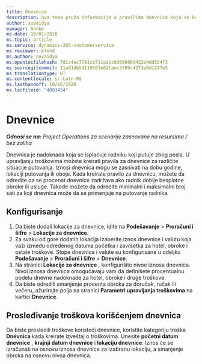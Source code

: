 ```yaml
---
title: Dnevnice
description: Ova tema pruža informacije o pravilima dnevnica koja se koriste u upravljanju troškovima.
author: suvaidya
manager: Annbe
ms.date: 10/01/2020
ms.topic: article
ms.service: dynamics-365-customerservice
ms.reviewer: kfend
ms.author: suvaidya
ms.openlocfilehash: 7d1c4ac7781cb711e2cc0d09606d422b4dd554f3
ms.sourcegitcommit: 11a61db54119503e82faec5f99c4273e8d1247e5
ms.translationtype: HT
ms.contentlocale: sr-Latn-RS
ms.lasthandoff: 10/16/2020
ms.locfileid: "4083454"
---
```

# <a name="per-diems"></a>Dnevnice

_**Odnosi se na:** Project Operations za scenarije zasnovane na resursima / bez zaliha_


Dnevnica je nadoknada koja se isplaćuje radniku koji putuje zbog posla. U upravljanju troškovima možete kreirati pravila za dnevnice za različite situacije putovanja. Iznosi dnevnica mogu se zasnivati na dobu godine, lokaciji putovanja ili oboje. Kada kreirate pravilo za dnevnicu, možete da odredite da se procenat dnevnice zadržava ako radnik dobije besplatne obroke ili usluge. Takođe možete da odredite minimalni i maksimalni broj sati za koji dnevnica može da se primenjuje na putovanje radnika.

## <a name="configuration"></a>Konfigurisanje 

1. Da biste dodali lokacije za dnevnice, idite na **Podešavanje** > **Proračuni i šifre** > **Lokacije za dnevnice**.
2. Za svaku od gore dodatih lokacija izaberite iznos dnevnice i valutu koja važi između određenog datuma početka i završetka za hotel, obroke i ostale troškove. Stope dnevnica i valute su konfigurisane u odeljku **Podešavanje** > **Proračuni i šifre** > **Dnevnice**.
3. Na stranici **Lokacije za dnevnice** , konfigurišite nivoe iznosa dnevnica. Nivoi iznosa dnevnica omogućavaju vam da definišete procentualnu podelu dnevne nadoknade za hotel, obroke i druge troškove. 
4. Da biste odredili smanjenje procenta obroka za doručak, ručak ili večeru, ažurirajte polja na stranici **Parametri upravljanja troškovima** na kartici **Dnevnice**. 
    
## <a name="submit-expenses-using-per-diem"></a>Prosleđivanje troškova korišćenjem dnevnica
Da biste prosledili troškove koristeći dnevnice, koristite kategoriju troška **Dnevnica** kada kreirate izveštaj o troškovima. Unesite **početni datum dnevnice** , **krajnji datum dnevnice** i **lokaciju dnevnice**. Iznos će se izračunati na osnovu iznosa dnevnice za izabranu lokaciju, a smanjenje obroka na osnovu nivoa dnevnica.
